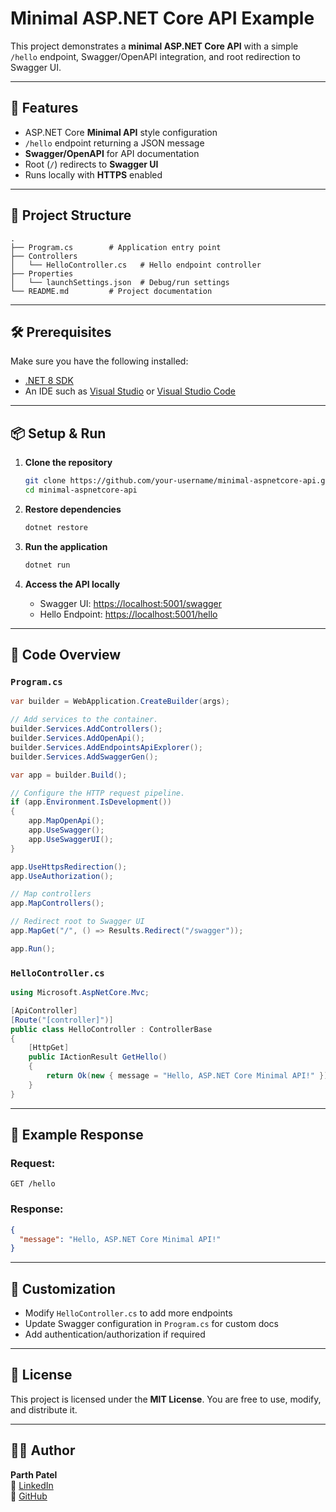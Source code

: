 # Minimal ASP.NET Core API Example

This project demonstrates a **minimal ASP.NET Core API** with a simple `/hello` endpoint, Swagger/OpenAPI integration, and root redirection to Swagger UI.

---

## 🚀 Features

* ASP.NET Core **Minimal API** style configuration
* `/hello` endpoint returning a JSON message
* **Swagger/OpenAPI** for API documentation
* Root (`/`) redirects to **Swagger UI**
* Runs locally with **HTTPS** enabled

---

## 📂 Project Structure

```
.
├── Program.cs        # Application entry point
├── Controllers
│   └── HelloController.cs   # Hello endpoint controller
├── Properties
│   └── launchSettings.json  # Debug/run settings
└── README.md         # Project documentation
```

---

## 🛠️ Prerequisites

Make sure you have the following installed:

* [.NET 8 SDK](https://dotnet.microsoft.com/download/dotnet/8.0)
* An IDE such as [Visual Studio](https://visualstudio.microsoft.com/) or [Visual Studio Code](https://code.visualstudio.com/)

---

## 📦 Setup & Run

1. **Clone the repository**

   ```bash
   git clone https://github.com/your-username/minimal-aspnetcore-api.git
   cd minimal-aspnetcore-api
   ```

2. **Restore dependencies**

   ```bash
   dotnet restore
   ```

3. **Run the application**

   ```bash
   dotnet run
   ```

4. **Access the API locally**

   * Swagger UI: [https://localhost:5001/swagger](https://localhost:5001/swagger)
   * Hello Endpoint: [https://localhost:5001/hello](https://localhost:5001/hello)

---

## 📜 Code Overview

### `Program.cs`

```csharp
var builder = WebApplication.CreateBuilder(args);

// Add services to the container.
builder.Services.AddControllers();
builder.Services.AddOpenApi();
builder.Services.AddEndpointsApiExplorer();
builder.Services.AddSwaggerGen();

var app = builder.Build();

// Configure the HTTP request pipeline.
if (app.Environment.IsDevelopment())
{
    app.MapOpenApi();
    app.UseSwagger();
    app.UseSwaggerUI();
}

app.UseHttpsRedirection();
app.UseAuthorization();

// Map controllers
app.MapControllers();

// Redirect root to Swagger UI
app.MapGet("/", () => Results.Redirect("/swagger"));

app.Run();
```

### `HelloController.cs`

```csharp
using Microsoft.AspNetCore.Mvc;

[ApiController]
[Route("[controller]")]
public class HelloController : ControllerBase
{
    [HttpGet]
    public IActionResult GetHello()
    {
        return Ok(new { message = "Hello, ASP.NET Core Minimal API!" });
    }
}
```

---

## 📖 Example Response

### Request:

```http
GET /hello
```

### Response:

```json
{
  "message": "Hello, ASP.NET Core Minimal API!"
}
```

---

## 🔧 Customization

* Modify `HelloController.cs` to add more endpoints
* Update Swagger configuration in `Program.cs` for custom docs
* Add authentication/authorization if required

---

## 📜 License

This project is licensed under the **MIT License**. You are free to use, modify, and distribute it.

---

## 👨‍💻 Author
**Parth Patel**  
🔗 [LinkedIn](https://linkedin.com/in/imparthgalani)  
🔗 [GitHub](https://github.com/imparthgalani)


